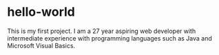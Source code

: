 # hello-world
This is my first project.
I am a 27 year aspiring web developer with intermediate experience with programming languages such as Java and Microsoft Visual Basics.
